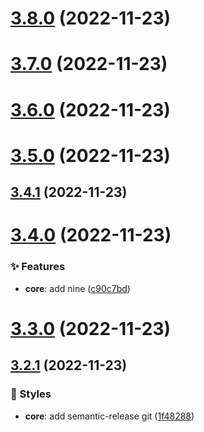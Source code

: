 # [3.8.0](https://github.com/basantech89/semantic-cli-test/compare/v3.7.0...v3.8.0) (2022-11-23)

# [3.7.0](https://github.com/basantech89/semantic-cli-test/compare/v3.6.0...v3.7.0) (2022-11-23)

# [3.6.0](https://github.com/basantech89/semantic-cli-test/compare/v3.5.0...v3.6.0) (2022-11-23)

# [3.5.0](https://github.com/basantech89/semantic-cli-test/compare/v3.4.1...v3.5.0) (2022-11-23)

## [3.4.1](https://github.com/basantech89/semantic-cli-test/compare/v3.4.0...v3.4.1) (2022-11-23)

# [3.4.0](https://github.com/basantech89/semantic-cli-test/compare/v3.3.0...v3.4.0) (2022-11-23)


### ✨ Features

* **core**: add nine ([c90c7bd](https://github.com/basantech89/semantic-cli-test/commit/c90c7bd))

# [3.3.0](https://github.com/basantech89/semantic-cli-test/compare/v3.2.1...v3.3.0) (2022-11-23)

## [3.2.1](https://github.com/basantech89/semantic-cli-test/compare/v3.2.0...v3.2.1) (2022-11-23)


### 💄 Styles

* **core**: add semantic-release git ([1f48288](https://github.com/basantech89/semantic-cli-test/commit/1f48288))
